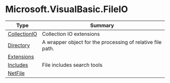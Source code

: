 ﻿
# Microsoft.VisualBasic.FileIO

|Type|Summary|
|----|-------|
|<a href="#" onClick="load('/docs/Microsoft.VisualBasic.FileIO/CollectionIO.md')">CollectionIO</a>|Collection IO extensions|
|<a href="#" onClick="load('/docs/Microsoft.VisualBasic.FileIO/Directory.md')">Directory</a>|A wrapper object for the processing of relative file path.|
|<a href="#" onClick="load('/docs/Microsoft.VisualBasic.FileIO/Extensions.md')">Extensions</a>||
|<a href="#" onClick="load('/docs/Microsoft.VisualBasic.FileIO/Includes.md')">Includes</a>|File includes search tools|
|<a href="#" onClick="load('/docs/Microsoft.VisualBasic.FileIO/NetFile.md')">NetFile</a>||


